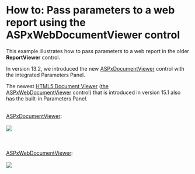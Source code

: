 # How to: Pass parameters to a web report using the ASPxWebDocumentViewer control 


<p>This example illustrates how to pass parameters to a web report in the older <strong>ReportViewer</strong> control.</p>
<p>In version 13.2, we introduced the new <a href="https://documentation.devexpress.com/XtraReports/clsDevExpressXtraReportsWebASPxDocumentViewertopic.aspx">ASPxDocumentViewer</a> control with the integrated Parameters Panel.</p>
<p>The newest <a href="https://documentation.devexpress.com/XtraReports/CustomDocument17738.aspx">HTML5 Document Viewer</a> (<a href="https://documentation.devexpress.com/#XtraReports/clsDevExpressXtraReportsWebASPxWebDocumentViewertopic">the ASPxWebDocumentViewer</a> control) that is introduced in version 15.1 also has the built-in Parameters Panel.</p>
<p><br><a href="https://documentation.devexpress.com/XtraReports/clsDevExpressXtraReportsWebASPxDocumentViewertopic.aspx">ASPxDocumentViewer</a>:<br><br><img src="https://raw.githubusercontent.com/DevExpress-Examples/how-to-pass-parameters-to-a-web-report-using-the-aspxwebdocumentviewer-control-e4461/16.1.4+/media/3d7e2488-3bfe-11e7-80c0-00155d624807.png"><br><br><br><br><a href="https://documentation.devexpress.com/XtraReports/clsDevExpressXtraReportsWebASPxWebDocumentViewertopic.aspx">ASPxWebDocumentViewer</a>:<br><br><img src="https://raw.githubusercontent.com/DevExpress-Examples/how-to-pass-parameters-to-a-web-report-using-the-aspxwebdocumentviewer-control-e4461/16.1.4+/media/7e86243c-3be2-11e7-80c0-00155d624807.png"></p>

<br/>


